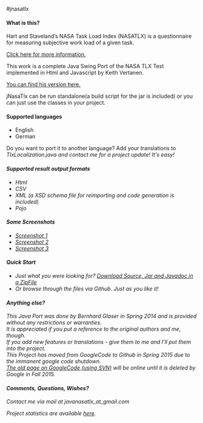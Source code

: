#jnasatlx

<h4>What is this?</h4>

Hart and Staveland’s NASA Task Load Index (NASATLX) is a questionnaire for measuring subjective work load of a given task.

<a href="http://humansystems.arc.nasa.gov/groups/TLX/tlxpublications.html" target="_blank">Click here for more information.</a>

This work is a complete Java Swing Port of the NASA TLX Test implemented in Html and Javascript by Keith Vertanen.

<a href="http://www.keithv.com/software/nasatlx/" target="_blank">You can find his version here.</a>

jNasaTlx can be run standalone(a build script for the jar is included) or you can just use the classes in your project.

<h4>Supported languages</h4>
<ul>
  <li>English</li>
  <li>German</li>
</ul>

Do you want to port it to another language? Add your translations to <i>TlxLocalization.java</li> and contact me for a project update! It's easy!

<h4>Supported result output formats</h4>
<ul>
  <li>Html</li>
  <li>CSV</li>
  <li>XML (a XSD schema file for reimporting and code generation is included)</li>
  <li>Pojo</li>
</ul>

<h4>Some Screenshots</h4>
<ul>
  <li><a href="http://drive.google.com/uc?export=view&id=0B0-ieX8w3XYANVFtOElUT1N0MUk" target="_blank"> Screenshot 1</a></li>
  <li><a href="http://drive.google.com/uc?export=view&id=0B0-ieX8w3XYATHJ6eElWVHdwbEU" target="_blank"> Screenshot 2</a></li>
  <li><a href="http://drive.google.com/uc?export=view&id=0B0-ieX8w3XYASXI0RHhObzBlbTA" target="_blank"> Screenshot 3</a></li>
</ul>

<h4>Quick Start</h4>
<ul>
  <li>Just what you were looking for? <a href="http://goo.gl/qIQh2i" target="_blank">Download Source, Jar and Javadoc in a ZipFile</a></li>
  <li>Or browse through the files via Github. Just as you like it!</li>
</ul>

<h4>Anything else?</h4>

This Java Port was done by Bernhard Glaser in Spring 2014 and is provided without any restrictions or warranties.<br>
It is appreciated if you put a reference to the original authors and me, though.<br>
If you add new features or translations - give them to me and I'll put them into the project.<br>
This Project has moved from GoogleCode to Github in Spring 2015 due to the immanent google code shutdown.<br>
<a href="https://code.google.com/p/jnasatlx/" target="_blank">The old page on GoogleCode (using SVN)</a> will be online until it is deleted by Google in Fall 2015.

<h4>Comments, Questions, Wishes?</h4>

Contact me via mail at javanasatlx_at_gmail.com

Project statistics are available <a href="http://goo.gl/qIQh2i.info" target="_blank">here</a>.
